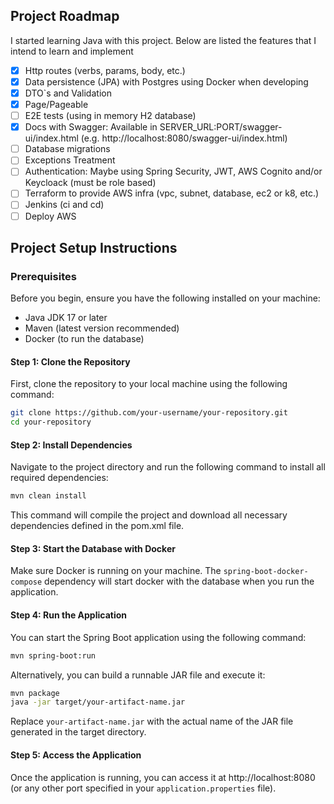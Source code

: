 
## Project Roadmap
I started learning Java with this project. Below are listed the features that I intend to learn and implement

- [X] Http routes (verbs, params, body, etc.)
- [X] Data persistence (JPA) with Postgres using Docker when developing
- [X] DTO`s and Validation
- [X] Page/Pageable
- [ ] E2E tests (using in memory H2 database)
- [X] Docs with Swagger: Available in SERVER_URL:PORT/swagger-ui/index.html (e.g. http://localhost:8080/swagger-ui/index.html)
- [ ] Database migrations
- [ ] Exceptions Treatment
- [ ] Authentication: Maybe using Spring Security, JWT, AWS Cognito and/or Keycloack (must be role based)
- [ ] Terraform to provide AWS infra (vpc, subnet, database, ec2 or k8, etc.)
- [ ] Jenkins (ci and cd)
- [ ] Deploy AWS

## Project Setup Instructions

### Prerequisites

Before you begin, ensure you have the following installed on your machine:

- Java JDK 17 or later
- Maven (latest version recommended)
- Docker (to run the database)

#### Step 1: Clone the Repository

First, clone the repository to your local machine using the following command:

```bash
git clone https://github.com/your-username/your-repository.git
cd your-repository
```

#### Step 2: Install Dependencies

Navigate to the project directory and run the following command to install all required dependencies:

```bash
mvn clean install
```

This command will compile the project and download all necessary dependencies defined in the pom.xml file.

#### Step 3: Start the Database with Docker

Make sure Docker is running on your machine. The `spring-boot-docker-compose` dependency will start docker with the database when you run the application.

#### Step 4: Run the Application

You can start the Spring Boot application using the following command:

```bash
mvn spring-boot:run
```

Alternatively, you can build a runnable JAR file and execute it:

```bash
mvn package
java -jar target/your-artifact-name.jar
```

Replace `your-artifact-name.jar` with the actual name of the JAR file generated in the target directory.

#### Step 5: Access the Application

Once the application is running, you can access it at http://localhost:8080 (or any other port specified in your `application.properties` file).